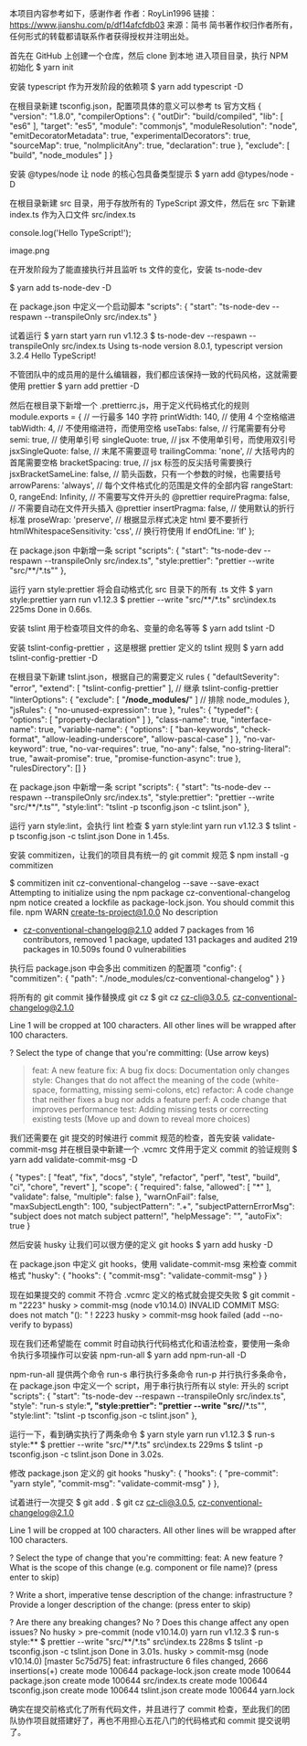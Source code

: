 本项目内容参考如下，感谢作者
作者：RoyLin1996
链接：https://www.jianshu.com/p/df14afcfdb03
来源：简书
简书著作权归作者所有，任何形式的转载都请联系作者获得授权并注明出处。


首先在 GitHub 上创建一个仓库，然后 clone 到本地
进入项目目录，执行 NPM 初始化
$ yarn init

安装 typescript 作为开发阶段的依赖项
$ yarn add typescript -D

在根目录新建 tsconfig.json，配置项具体的意义可以参考 ts 官方文档
{
    "version": "1.8.0",
    "compilerOptions": {
        "outDir": "build/compiled",
        "lib": [ "es6" ],
        "target": "es5",
        "module": "commonjs",
        "moduleResolution": "node",
        "emitDecoratorMetadata": true,
        "experimentalDecorators": true,
        "sourceMap": true,
        "noImplicitAny": true,
        "declaration": true
    },
    "exclude": [ "build", "node_modules" ]
}


安装 @types/node 让 node 的核心包具备类型提示
$ yarn add @types/node -D

在根目录新建 src 目录，用于存放所有的 TypeScript 源文件，然后在 src 下新建 index.ts 作为入口文件
src/index.ts

console.log('Hello TypeScript!');







image.png

在开发阶段为了能直接执行并且监听 ts 文件的变化，安装 ts-node-dev

$ yarn add ts-node-dev -D

在 package.json 中定义一个启动脚本
"scripts": {
    "start": "ts-node-dev --respawn --transpileOnly src/index.ts"
}

试着运行
$ yarn start
yarn run v1.12.3
$ ts-node-dev --respawn --transpileOnly src/index.ts
Using ts-node version 8.0.1, typescript version 3.2.4
Hello TypeScript!

不管团队中的成员用的是什么编辑器，我们都应该保持一致的代码风格，这就需要使用 prettier
$ yarn add prettier -D

然后在根目录下新增一个 .prettierrc.js，用于定义代码格式化的规则
module.exports = {
    // 一行最多 140 字符
    printWidth: 140,
    // 使用 4 个空格缩进
    tabWidth: 4,
    // 不使用缩进符，而使用空格
    useTabs: false,
    // 行尾需要有分号
    semi: true,
    // 使用单引号
    singleQuote: true,
    // jsx 不使用单引号，而使用双引号
    jsxSingleQuote: false,
    // 末尾不需要逗号
    trailingComma: 'none',
    // 大括号内的首尾需要空格
    bracketSpacing: true,
    // jsx 标签的反尖括号需要换行
    jsxBracketSameLine: false,
    // 箭头函数，只有一个参数的时候，也需要括号
    arrowParens: 'always',
    // 每个文件格式化的范围是文件的全部内容
    rangeStart: 0,
    rangeEnd: Infinity,
    // 不需要写文件开头的 @prettier
    requirePragma: false,
    // 不需要自动在文件开头插入 @prettier
    insertPragma: false,
    // 使用默认的折行标准
    proseWrap: 'preserve',
    // 根据显示样式决定 html 要不要折行
    htmlWhitespaceSensitivity: 'css',
    // 换行符使用 lf
    endOfLine: 'lf'
};


在 package.json 中新增一条 script
"scripts": {
    "start": "ts-node-dev --respawn --transpileOnly src/index.ts",
    "style:prettier": "prettier --write \"src/**/*.ts\""
},

运行 yarn style:prettier 将会自动格式化 src 目录下的所有 .ts 文件
$ yarn style:prettier
yarn run v1.12.3
$ prettier --write "src/**/*.ts"
src\index.ts 225ms
Done in 0.66s.

安装 tslint 用于检查项目文件的命名、变量的命名等等
$ yarn add tslint -D

安装 tslint-config-prettier ，这是根据 prettier 定义的 tslint 规则
$ yarn add tslint-config-prettier -D

在根目录下新建 tslint.json，根据自己的需要定义 rules
{
    "defaultSeverity": "error",
    "extend": [ "tslint-config-prettier" ], // 继承 tslint-config-prettier
    "linterOptions": {
        "exclude": [ "**/node_modules/**" ]  // 排除 node_modules
    },
    "jsRules": {
        "no-unused-expression": true
    },
    "rules": {
        "typedef": {
            "options": [ "property-declaration" ]
        },
        "class-name": true,
        "interface-name": true,
        "variable-name": {
            "options": [ "ban-keywords", "check-format", "allow-leading-underscore", "allow-pascal-case" ]
        },
        "no-var-keyword": true,
        "no-var-requires": true,
        "no-any": false,
        "no-string-literal": true,
        "await-promise": true,
        "promise-function-async": true
    },
    "rulesDirectory": []
}


在 package.json 中新增一条 script
"scripts": {
    "start": "ts-node-dev --respawn --transpileOnly src/index.ts",
    "style:prettier": "prettier --write \"src/**/*.ts\"",
    "style:lint": "tslint -p tsconfig.json -c tslint.json"
},

运行 yarn style:lint，会执行 lint 检查
$ yarn style:lint
yarn run v1.12.3
$ tslint -p tsconfig.json -c tslint.json
Done in 1.45s.

安装 commitizen，让我们的项目具有统一的 git commit 规范
$ npm install -g commitizen

$ commitizen init cz-conventional-changelog --save --save-exact
Attempting to initialize using the npm package cz-conventional-changelog
npm notice created a lockfile as package-lock.json. You should commit this file.
npm WARN create-ts-project@1.0.0 No description

+ cz-conventional-changelog@2.1.0
added 7 packages from 16 contributors, removed 1 package, updated 131 packages and audited 219 packages in 10.509s
found 0 vulnerabilities

执行后 package.json 中会多出 commitizen 的配置项
"config": {
    "commitizen": {
        "path": "./node_modules/cz-conventional-changelog"
    }
}

将所有的 git commit 操作替换成 git cz
 $ git cz
cz-cli@3.0.5, cz-conventional-changelog@2.1.0


Line 1 will be cropped at 100 characters. All other lines will be wrapped after 100 characters.

? Select the type of change that you're committing: (Use arrow keys)
> feat:     A new feature
  fix:      A bug fix
  docs:     Documentation only changes
  style:    Changes that do not affect the meaning of the code (white-space, formatting, missing semi-colons, etc)
  refactor: A code change that neither fixes a bug nor adds a feature
  perf:     A code change that improves performance
  test:     Adding missing tests or correcting existing tests
(Move up and down to reveal more choices)

我们还需要在 git 提交的时候进行 commit 规范的检查，首先安装 validate-commit-msg 并在根目录中新建一个 .vcmrc 文件用于定义 commit 的验证规则
$ yarn add validate-commit-msg -D

{
    "types": [ "feat", "fix", "docs", "style", "refactor", "perf", "test", "build", "ci", "chore", "revert" ],
    "scope": {
        "required": false,
        "allowed": [ "*" ],
        "validate": false,
        "multiple": false
    },
    "warnOnFail": false,
    "maxSubjectLength": 100,
    "subjectPattern": ".+",
    "subjectPatternErrorMsg": "subject does not match subject pattern!",
    "helpMessage": "",
    "autoFix": true
}


然后安装 husky 让我们可以很方便的定义 git hooks
$  yarn add husky -D

在 package.json 中定义 git hooks，使用 validate-commit-msg 来检查 commit 格式
"husky": {
        "hooks": {
            "commit-msg": "validate-commit-msg"
        }
}

现在如果提交的 commit 不符合 .vcmrc 定义的格式就会提交失败
$ git commit -m "2223"
husky > commit-msg (node v10.14.0)
INVALID COMMIT MSG: does not match "<type>(<scope>): <subject>" !
2223
husky > commit-msg hook failed (add --no-verify to bypass)

现在我们还希望能在 commit 时自动执行代码格式化和语法检查，要使用一条命令执行多项操作可以安装 npm-run-all
$  yarn add npm-run-all -D

npm-run-all 提供两个命令 run-s 串行执行多条命令 run-p 并行执行多条命令，在 package.json 中定义一个 script，用于串行执行所有以 style: 开头的 script
"scripts": {
    "start": "ts-node-dev --respawn --transpileOnly src/index.ts",
    "style": "run-s style:**",
    "style:prettier": "prettier --write \"src/**/*.ts\"",
    "style:lint": "tslint -p tsconfig.json -c tslint.json"
},

运行一下，看到确实执行了两条命令
$ yarn style
yarn run v1.12.3
$ run-s style:**
$ prettier --write "src/**/*.ts"
src\index.ts 229ms
$ tslint -p tsconfig.json -c tslint.json
Done in 3.02s.

修改 package.json 定义的 git hooks
"husky": {
    "hooks": {
        "pre-commit": "yarn style",
        "commit-msg": "validate-commit-msg"
    }
},

试着进行一次提交
$ git add .
$ git cz
cz-cli@3.0.5, cz-conventional-changelog@2.1.0


Line 1 will be cropped at 100 characters. All other lines will be wrapped after 100 characters.

? Select the type of change that you're committing: feat:     A new feature
? What is the scope of this change (e.g. component or file name)? (press enter to skip)

? Write a short, imperative tense description of the change:
 infrastructure
? Provide a longer description of the change: (press enter to skip)

? Are there any breaking changes? No
? Does this change affect any open issues? No
husky > pre-commit (node v10.14.0)
yarn run v1.12.3
$ run-s style:**
$ prettier --write "src/**/*.ts"
src\index.ts 228ms
$ tslint -p tsconfig.json -c tslint.json
Done in 3.01s.
husky > commit-msg (node v10.14.0)
[master 5c75d75] feat: infrastructure
 6 files changed, 2666 insertions(+)
 create mode 100644 package-lock.json
 create mode 100644 package.json
 create mode 100644 src/index.ts
 create mode 100644 tsconfig.json
 create mode 100644 tslint.json
 create mode 100644 yarn.lock

确实在提交前格式化了所有代码文件，并且进行了 commit 检查，至此我们的团队协作项目就搭建好了，再也不用担心五花八门的代码格式和 commit 提交说明了。

